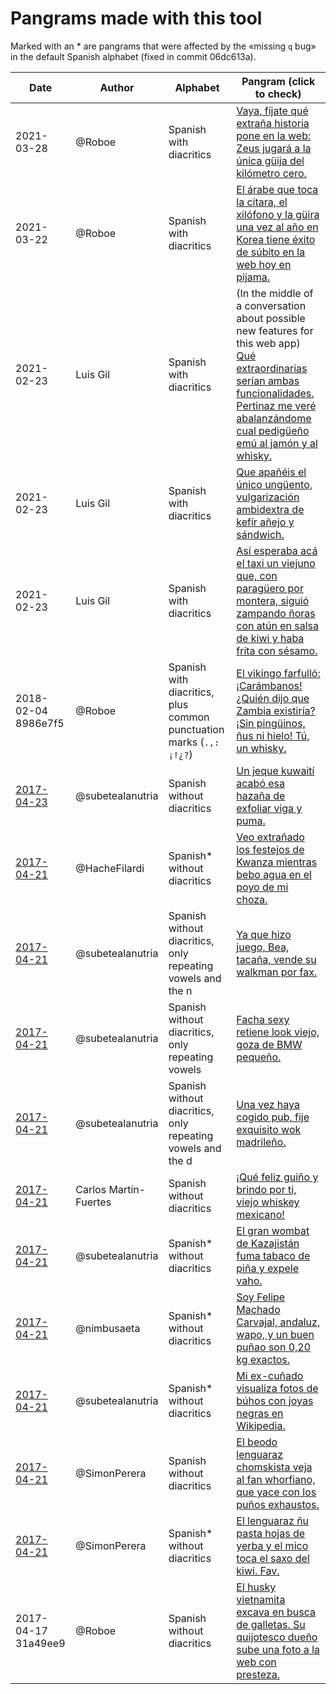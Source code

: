Pangrams made with this tool
===

Marked with an * are pangrams that were affected by the «missing `q` bug» in the default Spanish alphabet (fixed in commit 06dc613a).

Date | Author | Alphabet | Pangram (click to check)
---- | ------ | -------- | ------------------------
2021-03-28 | @Roboe | Spanish with diacritics | [Vaya, fíjate qué extraña historia pone en la web: Zeus jugará a la única güija del kilómetro cero.](https://pangrama.virgulilla.com/?b=Kk1rNb9fyvAJyZLRDiINnGuecWar7hKXURRRW5LYmmZY1xKndApvksUAAPScmq&a=AI5zyQDdz2uxAF1nA524rDpTc1n7y&s=y1ONguUTt69gFZixZiBAht1AsA7PFI1BYp64bizirjrraRB3GuBH7VtZyO4gYfCBaFacmNCqKcl2KBwst04BRQb&v=2)
2021-03-22 | @Roboe | Spanish with diacritics | [El árabe que toca la cítara, el xilófono y la güira una vez al año en Korea tiene éxito de súbito en la web hoy en pijama.](https://pangrama.virgulilla.com/?b=CjFPxQ68fLXv4Rs2BVVWp5U6soTD1oeHkYgvTlGJV6r50uSiuQJJGdHaoDWWa&a=AD93mJ7aH5PCecNRJuiUiD5oNBUpE&s=Hw9ZAZy1SWUF3U5PTCWJpHGvqjKFc22GZknRqmKxg1Bw6Gi5eTl7hopa3hIr9zCCFKxy5Tb5Nmj6aNeZUg0ZvdE3wyQAgGaSKiea6iqiqcPf&v=2)
2021-02-23 | Luis Gil | Spanish with diacritics | (In the middle of a conversation about possible new features for this web app) [Qué extraordinarias serían ambas funcionalidades. Pertinaz me veré abalanzándome cual pedigüeño emú al jamón y al whisky.](https://pangrama.virgulilla.com/?b=mgu560D9xt7icfrHGmk8gwLThAt86tEuG4XFOTZf7QcDjawISbY8K5swbyo&a=ABulxD6HNVJJF0eUqIWvf2NW21gVC&s=gYZgBvCdY1O7RrMj33tTD8EBltJJqFqoW1QGTrnE2YYycCsnm4QpfBnDMhZ2hOh8UxFZN524CgY34785plJD80a6HdQPPEtev1sA7k4Rw7&v=2)
2021-02-23 | Luis Gil | Spanish with diacritics | [Que apañéis el único ungüento, vulgarización ambidextra de kefír añejo y sándwich.](https://pangrama.virgulilla.com/?b=mgu560D9xt7icfrHGmk8gwLThAt86tEuG4XFOTZf7QcDjawISbY8K5swbp0&a=ABulxD6HNVJJF0eUqIWvf2NW21gVC&s=TkM7hYl3DIpXM5n4swKsvjXoM10BVkQZX9qq2q7HAwJD7OSij1KjuhwYCXrjvtbem75WkGpZ&v=2)
2021-02-23 | Luis Gil | Spanish with diacritics | [Así esperaba acá el taxi un viejuno que, con paragüero por montera, siguió zampando ñoras con atún en salsa de kiwi y haba frita con sésamo.](https://pangrama.virgulilla.com/?b=mgu560D9xt7icfrHGmk8gwLThAt86tEuG4XFOTZf7QcDjawISbY8K5amHVs&a=ABulxD6HNVJJF0eUqIWvf2NW21gVC&s=G0AnZNUbDgB9wkefoEAmmoYciAVh8agMnMErBmmJUZhodDSKwVgotq0OpsuJbFoHh31UKCYTwC1Kkqd1ffwUYogLlwPum1EzMhCUrnms2IMvORGprKCj2mtJpCm&v=2)
2018-02-04 8986e7f5 | @Roboe | Spanish with diacritics, plus common punctuation marks (`.,:¡!¿?`) | [El vikingo farfulló: ¡Carámbanos! ¿Quién dijo que Zambia existiría? ¡Sin pingüinos, ñus ni hielo! Tú, un whisky.](https://pangrama.virgulilla.com/?b=BCB6l1Nwbax8KaK6yHCr3gxgiofAuN7jzAGkgKJqsfeq3q8MxPMplhUlsIVN3r4lPMEXPTkCVgTC&a=AGqEwWoGHMZg94M1AMbiuvnxfJAqmtjWHBojS&s=GS0Tlqmzj1qLNLGtItA1G2KFAU8z8XECFOIFBvoBbVIbkMCIFTpUlcP1KRrzB7YWSUl4g4xNyKntfNIpklOZJJCnttCgB54FiDCmrmXGS&v=2)
[2017-04-23](https://twitter.com/subetealanutria/status/856257388550262784) | @subetealanutria | Spanish without diacritics | [Un jeque kuwaití acabó esa hazaña de exfoliar viga y puma.](https://pangrama.virgulilla.com/?b=aNnGFa23Hc6kLakR3Vlu0YFJCRULOkeGaP5TgQF0ZCvhI2S&a=ABCVLURhEZPC6RK1yjtJ3qK&s=Pt6uXawW9J9UkeU5CVN73kKthwAyLOTBWZ3NsG4iEUR5ZlkUv&v=2)
[2017-04-21](https://twitter.com/HacheFilardi/status/855425361945014272) | @HacheFilardi | Spanish* without diacritics | [Veo extrañado los festejos de Kwanza mientras bebo agua en el poyo de mi choza.](https://pangrama.virgulilla.com/?b=XFuygFkabbrRvADCQtUWWlptrqi1kMO5inynVx1f8ui&a=AdJftE0dEmyAQBKFKWtlM5&s=R73UHU2FbfRowuuY0xrrwr6azpoGE0SYhMZRnNEQhwjwEwsv3zre8ja5oBBCXT0WAe&v=2)
[2017-04-21](https://twitter.com/subetealanutria/status/855569410530172928) | @subetealanutria | Spanish without diacritics, only repeating vowels and the n | [Ya que hizo juego, Bea, tacaña, vende su walkman por fax.](https://pangrama.virgulilla.com/?b=BhVvSkfEZLUWtUEMhXFKEVViUsXt7PchnpCZEeCHB4El4&a=ABCVLURhEZPC6RK1yjtJ3qK&s=eC4uKf0TW0q9wH0fPJmcBbJYcZWpnns203nGQ7E0M22jNKvN&v=2)
[2017-04-21](https://twitter.com/subetealanutria/status/855563689298206721) | @subetealanutria | Spanish without diacritics, only repeating vowels | [Facha sexy retiene look viejo, goza de BMW pequeño.](https://pangrama.virgulilla.com/?b=aNnGFa23Hc6kLakR3Vlu0YFJCRULOkeGaP5TgPwfSsycsLU&a=AErw5WwZYkdrvq574fUYCN2&s=Iiub8rgCzbb7nWCfdlOOzcgAuSrXpEHE8f9qRSKUHgTF&v=2)
[2017-04-21](https://twitter.com/subetealanutria/status/855548191638507520) | @subetealanutria | Spanish without diacritics, only repeating vowels and the d | [Una vez haya cogido pub, fije exquisito wok madrileño.](https://pangrama.virgulilla.com/?b=XFuygFkabbrRvADCQtUWWlptrqi1kMO5inynVx0XiKS&a=AdJftE0dEmyAQBKFKWtlM5&s=pNDLKqHYpWumDYqeFDvlQrwIwW6lmsmA1MffufBtxITH9&v=2)
[2017-04-21](https://twitter.com/nimbusaeta/status/855459270049050625) | Carlos Martín-Fuertes | Spanish without diacritics | [¡Qué feliz guiño y brindo por ti, viejo whiskey mexicano!](https://pangrama.virgulilla.com/?b=BuQRbIbAnkzf3ZLvz2hN3aTbPTZhUYOoSgZuolV1AwZVuXBR3&a=ACOkxH9u1de2ITKJsn0dIQH&s=CxjnGVLDZQSJZziCsaDAF4DlfUOsE5ZbYGdw5u68WRtM9yavq&v=2)
[2017-04-21](https://twitter.com/subetealanutria/status/855452385107488769) | @subetealanutria | Spanish* without diacritics | [El gran wombat de Kazajistán fuma tabaco de piña y expele vaho.](https://pangrama.virgulilla.com/?b=GVr1SusSL8wF1I1VvxTTj6I9vhQBunz03vb5gf4d3HQHTo&a=ABCVLURhEZPC6RK1yjtJ3qK&s=jpJLFhhl9wnXSVAZQuvw9HeKdmAlYksfh9Z4mMvYIJHDNEMrcEdqf&v=2)
[2017-04-21](https://twitter.com/SimonPerera/status/855422524636770304) | @nimbusaeta | Spanish* without diacritics | [Soy Felipe Machado Carvajal, andaluz, wapo, y un buen puñao son 0,20 kg exactos.](https://pangrama.virgulilla.com/?b=HNBOACzgneErqwAlgNLLW0oQfOJbmMEeYd0UnnksKmcrxj30ui&a=ATj6V2NMw5Cgne7PFiXJ4Fg&s=FI08svQmH2rwaTojyuAoS9ENF0x46vxntL8QzRgXoiB3ulFLcVzyGJh8DR1hbwOWksh0yb&v=2)
[2017-04-21](https://twitter.com/SimonPerera/status/855422288220606466) | @subetealanutria | Spanish* without diacritics | [Mi ex-cuñado visualiza fotos de búhos con joyas negras en Wikipedia.](https://pangrama.virgulilla.com/?b=aNnGFa23Hc6kLakR3Vlu0YFJCRULOkeGaP5TgP5gxfnrI4G&a=ACOkxH9u1de2ITKJsn0dIQH&s=KOGHrsLbc87FOx3cMI2P4o8Eg7Dv9KyyYo5S9knEJPGgMUys990crP4Ekm&v=2)
[2017-04-21](https://twitter.com/SimonPerera/status/855421087085211648) | @SimonPerera | Spanish without diacritics | [El beodo lenguaraz chomskista veja al fan whorfiano, que yace con los puños exhaustos.](https://pangrama.virgulilla.com/?b=XFuygFkabbrRvADCQtUWWlptrqi1kMO5inynVxiNN0K&a=AdJftE0dEmyAQBKFKWtlM5&s=IwRYZka9Bz7FMyGn3yUwKLcaViCp8Lctr8RVk3E4w2byW1qjmvS9YG8gekN1DH5khsjiKTZe&v=2)
[2017-04-21](https://twitter.com/SimonPerera/status/855418180885512194) | @SimonPerera | Spanish* without diacritics | [El lenguaraz ñu pasta hojas de yerba y el mico toca el saxo del kiwi. Fav.](https://pangrama.virgulilla.com/?b=XFuygFkabbrRvADCQtUWWlptrqi1kMO5inynVxiNN8y&a=AdJftE0dEmyAQBKFKWtlM5&s=JV8EawvVu5q94dGMI757WuE0XS5s8tb3AhOseUkZFfeYBt5WX9uG7hUvluXH58&v=2)
2017-04-17 31a49ee9 | @Roboe | Spanish without diacritics | [El husky vietnamita excava en busca de galletas. Su quijotesco dueño sube una foto a la web con presteza.](https://pangrama.virgulilla.com/?b=XFuygFkabbrRvADCQtUWWlptrqi1kMO5inynVxiNN9B&a=AdJftE0dEmyAQBKFKWtlM5&s=D9Z5IhGJfUlAc8cLNqzuaYHDeWq3GKvEaxjZkdmBLU7z1RqDHnlT1pj3UnLpbGiND8qbN4bqtpJs60UNfXyBQGfd&v=2)
